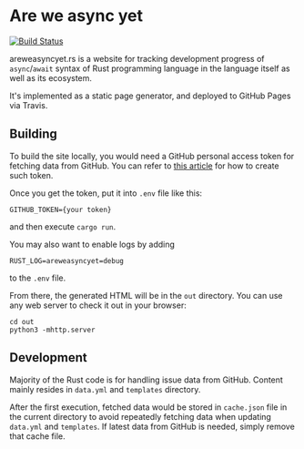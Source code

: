 # Are we async yet

[![Build Status](https://travis-ci.org/rustasync/areweasyncyet.rs.svg?branch=master)](https://travis-ci.org/rustasync/areweasyncyet.rs)

areweasyncyet.rs is a website for tracking development progress of
`async`/`await` syntax of Rust programming language in
the language itself as well as its ecosystem.

It's implemented as a static page generator,
and deployed to GitHub Pages via Travis.

## Building

To build the site locally,
you would need a GitHub personal access token for
fetching data from GitHub.
You can refer to [this article](https://help.github.com/articles/creating-a-personal-access-token-for-the-command-line/) for how to create such token.

Once you get the token,
put it into `.env` file like this:
```
GITHUB_TOKEN={your token}
```
and then execute `cargo run`.

You may also want to enable logs by adding
```
RUST_LOG=areweasyncyet=debug
```
to the `.env` file.

From there,
the generated HTML will be in the `out` directory.
You can use any web server to check it out in your browser:
```
cd out
python3 -mhttp.server
```

## Development

Majority of the Rust code is for handling issue data from GitHub.
Content mainly resides in `data.yml` and `templates` directory.

After the first execution,
fetched data would be stored in `cache.json` file in the current directory
to avoid repeatedly fetching data when updating `data.yml` and `templates`.
If latest data from GitHub is needed,
simply remove that cache file.
